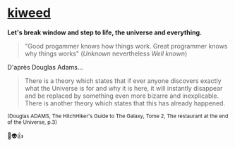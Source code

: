 [//]: # (-----------------------------------------------------------------)

[//]: # (Projet Kiweed - Article : readme principal )

[//]: # (Auteur : Georges SALLÉ)

[//]: # (Date : lun. 19 mars 2018 à 09:37:53)

[//]: # (-----------------------------------------------------------------)


# [kiweed](#)



**Let's break window and step to life, the universe and everything.**

>"Good progammer knows how things work. Great programmer knows why things works" (*Unknown* nevertheless *Well known*)

D'après Douglas Adams...

>There is a theory which states that if ever anyone discovers exactly what the
Universe is for and why it is here, it will instantly disappear and be replaced
by something even more bizarre and inexplicable.
>There is another theory which states that this has already happened.

<sub>(Douglas ADAMS, The HitchHiker's Guide to The Galaxy, Tome 2, The restaurant at the end of the Universe, p.3)</sub>

:metal::alien::+1:

